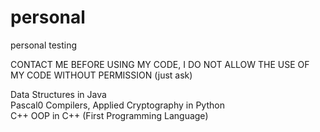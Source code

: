 # personal
personal testing

CONTACT ME BEFORE USING MY CODE, I DO NOT ALLOW THE USE OF MY CODE WITHOUT PERMISSION (just ask)

Data Structures in Java  
Pascal0 Compilers, Applied Cryptography in Python  
C++ OOP in C++ (First Programming Language)
